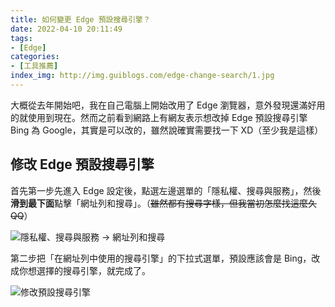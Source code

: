 ```yaml
---
title: 如何變更 Edge 預設搜尋引擎？
date: 2022-04-10 20:11:49
tags: 
- [Edge]
categories:
- [工具推薦]
index_img: http://img.guiblogs.com/edge-change-search/1.jpg
---
```


大概從去年開始吧，我在自己電腦上開始改用了 Edge 瀏覽器，意外發現還滿好用的就使用到現在。然而之前看到網路上有網友表示想改掉 Edge 預設搜尋引擎 Bing 為 Google，其實是可以改的，雖然說確實需要找一下 XD（至少我是這樣）

<!-- more -->

## 修改 Edge 預設搜尋引擎

首先第一步先進入 Edge 設定後，點選左邊選單的「隱私權、搜尋與服務」，然後**滑到最下面**點擊「網址列和搜尋」。（~~雖然都有搜尋字樣，但我當初怎麼找這麼久 QQ~~）

![隱私權、搜尋與服務 -> 網址列和搜尋](http://img.guiblogs.com/edge-change-search/1.jpg)

第二步把「在網址列中使用的搜尋引擎」的下拉式選單，預設應該會是 Bing，改成你想選擇的搜尋引擎，就完成了。

![修改預設搜尋引擎](http://img.guiblogs.com/edge-change-search/2.jpg)